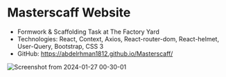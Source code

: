 # Masterscaff Website
- Formwork & Scaffolding Task at The Factory Yard
- Technologies: React, Context, Axios, React-router-dom, React-helmet, User-Query, Bootstrap, CSS 3
- GitHub: https://abdelrhman1812.github.io/Masterscaff/

 ![Screenshot from 2024-01-27 00-30-01](https://github.com/abdelrhman1812/Masterscaff/assets/133179089/2a641f45-564e-4f5e-adab-079e628d3b00)
